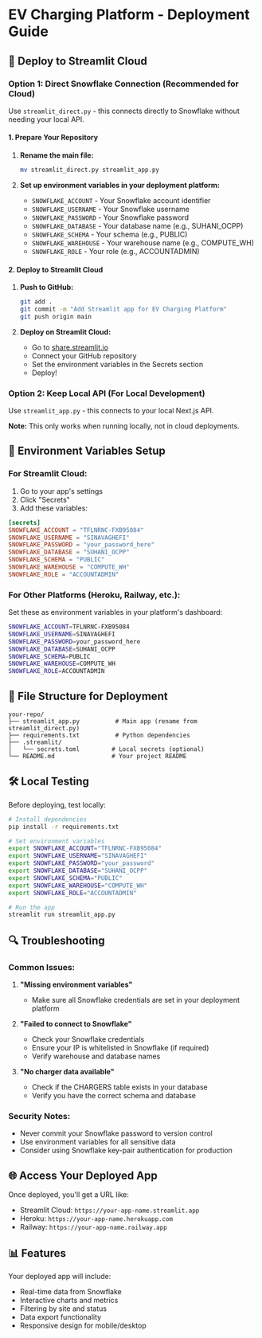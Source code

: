 # EV Charging Platform - Deployment Guide

## 🚀 Deploy to Streamlit Cloud

### Option 1: Direct Snowflake Connection (Recommended for Cloud)

Use `streamlit_direct.py` - this connects directly to Snowflake without needing your local API.

#### 1. Prepare Your Repository

1. **Rename the main file:**
   ```bash
   mv streamlit_direct.py streamlit_app.py
   ```

2. **Set up environment variables in your deployment platform:**
   - `SNOWFLAKE_ACCOUNT` - Your Snowflake account identifier
   - `SNOWFLAKE_USERNAME` - Your Snowflake username
   - `SNOWFLAKE_PASSWORD` - Your Snowflake password
   - `SNOWFLAKE_DATABASE` - Your database name (e.g., SUHANI_OCPP)
   - `SNOWFLAKE_SCHEMA` - Your schema (e.g., PUBLIC)
   - `SNOWFLAKE_WAREHOUSE` - Your warehouse name (e.g., COMPUTE_WH)
   - `SNOWFLAKE_ROLE` - Your role (e.g., ACCOUNTADMIN)

#### 2. Deploy to Streamlit Cloud

1. **Push to GitHub:**
   ```bash
   git add .
   git commit -m "Add Streamlit app for EV Charging Platform"
   git push origin main
   ```

2. **Deploy on Streamlit Cloud:**
   - Go to [share.streamlit.io](https://share.streamlit.io)
   - Connect your GitHub repository
   - Set the environment variables in the Secrets section
   - Deploy!

### Option 2: Keep Local API (For Local Development)

Use `streamlit_app.py` - this connects to your local Next.js API.

**Note:** This only works when running locally, not in cloud deployments.

## 🔧 Environment Variables Setup

### For Streamlit Cloud:

1. Go to your app's settings
2. Click "Secrets"
3. Add these variables:

```toml
[secrets]
SNOWFLAKE_ACCOUNT = "TFLNRNC-FXB95084"
SNOWFLAKE_USERNAME = "SINAVAGHEFI"
SNOWFLAKE_PASSWORD = "your_password_here"
SNOWFLAKE_DATABASE = "SUHANI_OCPP"
SNOWFLAKE_SCHEMA = "PUBLIC"
SNOWFLAKE_WAREHOUSE = "COMPUTE_WH"
SNOWFLAKE_ROLE = "ACCOUNTADMIN"
```

### For Other Platforms (Heroku, Railway, etc.):

Set these as environment variables in your platform's dashboard:

```bash
SNOWFLAKE_ACCOUNT=TFLNRNC-FXB95084
SNOWFLAKE_USERNAME=SINAVAGHEFI
SNOWFLAKE_PASSWORD=your_password_here
SNOWFLAKE_DATABASE=SUHANI_OCPP
SNOWFLAKE_SCHEMA=PUBLIC
SNOWFLAKE_WAREHOUSE=COMPUTE_WH
SNOWFLAKE_ROLE=ACCOUNTADMIN
```

## 📁 File Structure for Deployment

```
your-repo/
├── streamlit_app.py          # Main app (rename from streamlit_direct.py)
├── requirements.txt          # Python dependencies
├── .streamlit/
│   └── secrets.toml         # Local secrets (optional)
└── README.md                # Your project README
```

## 🛠️ Local Testing

Before deploying, test locally:

```bash
# Install dependencies
pip install -r requirements.txt

# Set environment variables
export SNOWFLAKE_ACCOUNT="TFLNRNC-FXB95084"
export SNOWFLAKE_USERNAME="SINAVAGHEFI"
export SNOWFLAKE_PASSWORD="your_password"
export SNOWFLAKE_DATABASE="SUHANI_OCPP"
export SNOWFLAKE_SCHEMA="PUBLIC"
export SNOWFLAKE_WAREHOUSE="COMPUTE_WH"
export SNOWFLAKE_ROLE="ACCOUNTADMIN"

# Run the app
streamlit run streamlit_app.py
```

## 🔍 Troubleshooting

### Common Issues:

1. **"Missing environment variables"**
   - Make sure all Snowflake credentials are set in your deployment platform

2. **"Failed to connect to Snowflake"**
   - Check your Snowflake credentials
   - Ensure your IP is whitelisted in Snowflake (if required)
   - Verify warehouse and database names

3. **"No charger data available"**
   - Check if the CHARGERS table exists in your database
   - Verify you have the correct schema and database

### Security Notes:

- Never commit your Snowflake password to version control
- Use environment variables for all sensitive data
- Consider using Snowflake key-pair authentication for production

## 🌐 Access Your Deployed App

Once deployed, you'll get a URL like:
- Streamlit Cloud: `https://your-app-name.streamlit.app`
- Heroku: `https://your-app-name.herokuapp.com`
- Railway: `https://your-app-name.railway.app`

## 📊 Features

Your deployed app will include:
- Real-time data from Snowflake
- Interactive charts and metrics
- Filtering by site and status
- Data export functionality
- Responsive design for mobile/desktop
